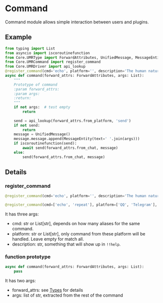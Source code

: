 # Command

Command module allows simple interaction between users and plugins.

## Example

```python
from typing import List
from asyncio import iscoroutinefunction
from Core.UMRType import ForwardAttributes, UnifiedMessage, MessageEntity
from Core.UMRCommand import register_command
from Core.UMRDriver import api_lookup
@register_command(cmd='echo', platform='', description='The human nature')
async def command(forward_attrs: ForwardAttributes, args: List):
    """
    Prototype of command
    :param forward_attrs:
    :param args:
    :return:
    """
    if not args:  # test empty
        return 
    
    send = api_lookup(forward_attrs.from_platform, 'send')
    if not send:
        return
    message = UnifiedMessage()
    message.message.append(MessageEntity(text=' '.join(args)))
    if iscoroutinefunction(send):
        await send(forward_attrs.from_chat, message)
    else:
        send(forward_attrs.from_chat, message)
```

## Details

### register_command
```python
@register_command(cmd='echo', platform='', description='The human nature')

@register_command(cmd=['echo', 'repeat'], platform=['QQ', 'Telegram'], description='The human nature')
```

It has three args:
- cmd: str or List\[str\], depends on how many aliases for the same command.
- platform: str or List\[str\], only command from these platform will be handled. Leave empty for match all.
- description: str, something that will show up in `!!help`.

### function prototype
```python
async def command(forward_attrs: ForwardAttributes, args: List):
    pass
```

It has two args:
- forward_attrs: see [Types](Types.md) for details
- args: list of str, extracted from the rest of the command